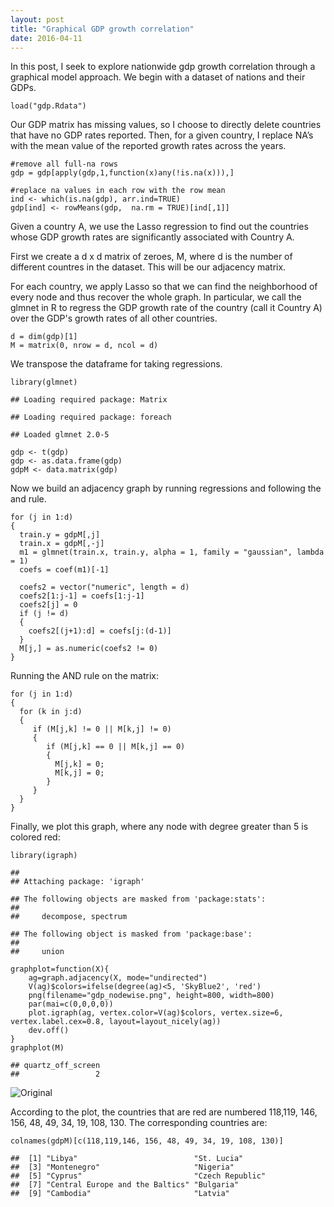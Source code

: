 ```yaml
---
layout: post
title: "Graphical GDP growth correlation"
date: 2016-04-11
---
```


In this post, I seek to explore nationwide gdp growth correlation
through a graphical model approach. We begin with a dataset of nations
and their GDPs.

    load("gdp.Rdata")

Our GDP matrix has missing values, so I choose to directly delete
countries that have no GDP rates reported. Then, for a given country, I
replace NA’s with the mean value of the reported growth rates across the
years.

    #remove all full-na rows
    gdp = gdp[apply(gdp,1,function(x)any(!is.na(x))),]

    #replace na values in each row with the row mean
    ind <- which(is.na(gdp), arr.ind=TRUE)
    gdp[ind] <- rowMeans(gdp,  na.rm = TRUE)[ind[,1]]

Given a country A, we use the Lasso regression to find out the countries
whose GDP growth rates are significantly associated with Country A.

First we create a d x d matrix of zeroes, M, where d is the number of
different countres in the dataset. This will be our adjacency matrix.

For each country, we apply Lasso so that we can find the neighborhood of
every node and thus recover the whole graph. In particular, we call the
glmnet in R to regress the GDP growth rate of the country (call it
Country A) over the GDP's growth rates of all other countries.

    d = dim(gdp)[1]
    M = matrix(0, nrow = d, ncol = d)

We transpose the dataframe for taking regressions.

    library(glmnet)

    ## Loading required package: Matrix

    ## Loading required package: foreach

    ## Loaded glmnet 2.0-5

    gdp <- t(gdp)
    gdp <- as.data.frame(gdp)
    gdpM <- data.matrix(gdp)

Now we build an adjacency graph by running regressions and following the
and rule.

    for (j in 1:d)
    {
      train.y = gdpM[,j]
      train.x = gdpM[,-j]
      m1 = glmnet(train.x, train.y, alpha = 1, family = "gaussian", lambda = 1)
      coefs = coef(m1)[-1]
      
      coefs2 = vector("numeric", length = d)
      coefs2[1:j-1] = coefs[1:j-1]
      coefs2[j] = 0
      if (j != d)
      {
        coefs2[(j+1):d] = coefs[j:(d-1)]
      }
      M[j,] = as.numeric(coefs2 != 0)
    }

Running the AND rule on the matrix:

    for (j in 1:d)
    {
      for (k in j:d)
      {
         if (M[j,k] != 0 || M[k,j] != 0)
         {
            if (M[j,k] == 0 || M[k,j] == 0)
            {
              M[j,k] = 0;
              M[k,j] = 0;
            }
         }
      }
    }

Finally, we plot this graph, where any node with degree greater than 5
is colored red:

    library(igraph)

    ## 
    ## Attaching package: 'igraph'

    ## The following objects are masked from 'package:stats':
    ## 
    ##     decompose, spectrum

    ## The following object is masked from 'package:base':
    ## 
    ##     union

    graphplot=function(X){
        ag=graph.adjacency(X, mode="undirected")
        V(ag)$colors=ifelse(degree(ag)<5, 'SkyBlue2', 'red')
        png(filename="gdp_nodewise.png", height=800, width=800)
        par(mai=c(0,0,0,0))
        plot.igraph(ag, vertex.color=V(ag)$colors, vertex.size=6, vertex.label.cex=0.8, layout=layout_nicely(ag))
        dev.off()
    }
    graphplot(M)

    ## quartz_off_screen 
    ##                 2

![Original](http://advaitchauhan.github.io/img/graphical_gdp/gdp_nodewise.png)

According to the plot, the countries that are red are numbered 118,119,
146, 156, 48, 49, 34, 19, 108, 130. The corresponding countries are:

    colnames(gdpM)[c(118,119,146, 156, 48, 49, 34, 19, 108, 130)]

    ##  [1] "Libya"                          "St. Lucia"                     
    ##  [3] "Montenegro"                     "Nigeria"                       
    ##  [5] "Cyprus"                         "Czech Republic"                
    ##  [7] "Central Europe and the Baltics" "Bulgaria"                      
    ##  [9] "Cambodia"                       "Latvia"
